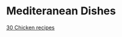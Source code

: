 # Mediteranean Dishes

[30 Chicken recipes](https://www.eatingwell.com/gallery/2057942/mediterranean-diet-chicken-recipes-that-are-full-of-flavor/)

